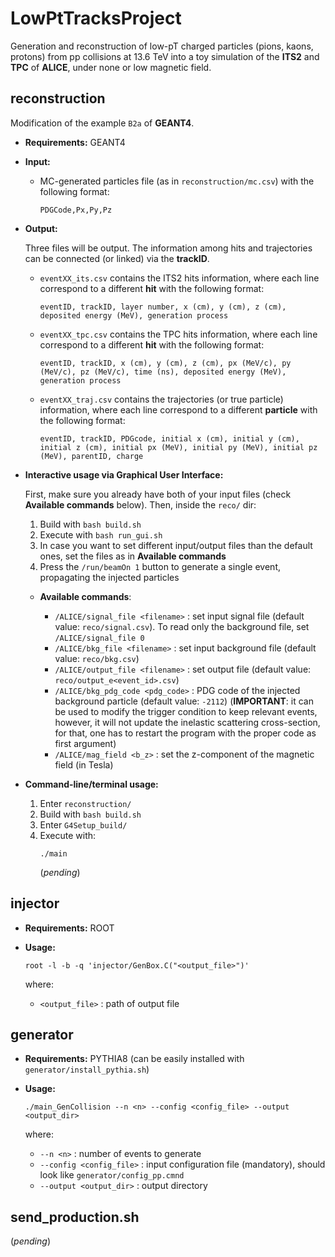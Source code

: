**LowPtTracksProject**
======================

Generation and reconstruction of low-pT charged particles (pions, kaons, protons) from pp collisions at 13.6 TeV into a toy simulation of the **ITS2** and **TPC** of **ALICE**, under none or low magnetic field.

## **reconstruction**

  Modification of the example `B2a` of **GEANT4**.

* **Requirements:** GEANT4

* **Input:**

  * MC-generated particles file (as in `reconstruction/mc.csv`) with the following format:

    ```
    PDGCode,Px,Py,Pz
    ```

* **Output:**

  Three files will be output. The information among hits and trajectories can be connected (or linked) via the **trackID**.

  * `eventXX_its.csv` contains the ITS2 hits information, where each line correspond to a different **hit** with the following format:

    ```
    eventID, trackID, layer number, x (cm), y (cm), z (cm), deposited energy (MeV), generation process
    ```

  * `eventXX_tpc.csv` contains the TPC hits information, where each line correspond to a different **hit** with the following format:

    ```
    eventID, trackID, x (cm), y (cm), z (cm), px (MeV/c), py (MeV/c), pz (MeV/c), time (ns), deposited energy (MeV), generation process
    ```

  * `eventXX_traj.csv` contains the trajectories (or true particle) information, where each line correspond to a different **particle** with the following format:

    ```
    eventID, trackID, PDGcode, initial x (cm), initial y (cm), initial z (cm), initial px (MeV), initial py (MeV), initial pz (MeV), parentID, charge
    ```

* **Interactive usage via Graphical User Interface:**

  First, make sure you already have both of your input files (check **Available commands** below). Then, inside the `reco/` dir:

  1. Build with `bash build.sh`
  2. Execute with `bash run_gui.sh`
  3. In case you want to set different input/output files than the default ones, set the files as in **Available commands**
  4. Press the `/run/beamOn 1` button to generate a single event, propagating the injected particles

  * **Available commands**:

    * `/ALICE/signal_file <filename>` : set input signal file (default value: `reco/signal.csv`). To read only the background file, set `/ALICE/signal_file 0`
    * `/ALICE/bkg_file <filename>` : set input background file  (default value: `reco/bkg.csv`)
    * `/ALICE/output_file <filename>` : set output file  (default value: `reco/output_e<event_id>.csv`)
    * `/ALICE/bkg_pdg_code <pdg_code>` : PDG code of the injected background particle (default value: `-2112`) (**IMPORTANT**: it can be used to modify the trigger condition to keep relevant events, however, it will not update the inelastic scattering cross-section, for that, one has to restart the program with the proper code as first argument)
    * `/ALICE/mag_field <b_z>` : set the z-component of the magnetic field (in Tesla)

* **Command-line/terminal usage:**

  1. Enter `reconstruction/`
  2. Build with `bash build.sh`
  3. Enter `G4Setup_build/`
  4. Execute with:
     ```
     ./main
     ```
     (_pending_)

## **injector**

* **Requirements:** ROOT

* **Usage:**

  ```
  root -l -b -q 'injector/GenBox.C("<output_file>")'
  ```
  where:
  * `<output_file>` : path of output file

## **generator**

* **Requirements:** PYTHIA8 (can be easily installed with `generator/install_pythia.sh`)

* **Usage:**

  ```
  ./main_GenCollision --n <n> --config <config_file> --output <output_dir>
  ```
  where:
  * `--n <n>` : number of events to generate
  * `--config <config_file>` : input configuration file (mandatory), should look like `generator/config_pp.cmnd`
  * `--output <output_dir>` : output directory

## **send_production.sh**

  (_pending_)
